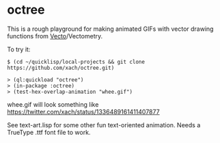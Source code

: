 # octree

This is a rough playground for making animated GIFs with vector
drawing functions from
[Vecto](https://www.xach.com/lisp/vecto/)/Vectometry.

To try it:

    $ (cd ~/quicklisp/local-projects && git clone https://github.com/xach/octree.git)

    > (ql:quickload "octree")
    > (in-package :octree)
    > (test-hex-overlap-animation "whee.gif")

whee.gif will look something like
https://twitter.com/xach/status/1336489161411407877

See text-art.lisp for some other fun text-oriented animation. Needs a
TrueType .ttf font file to work.
